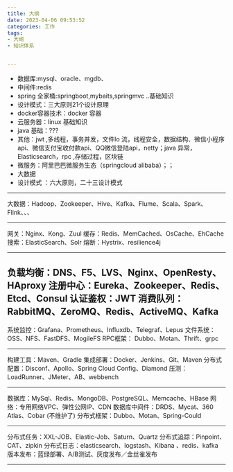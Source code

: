 ```yaml
---
title: 大纲
date: 2023-04-06 09:53:52
categories: 工作
tags: 
- 大纲
- 知识体系


---
```

- 数据库:mysql、oracle、mgdb、
- 中间件:redis
- spring 全家桶:springboot,mybaits,springmvc  ..基础知识
- 设计模式：三大原则21个设计原理
- docker容器技术：docker 容器 
- 云服务器：linux 基础知识 
- java 基础：???
- 其他：jwt ,多线程，事务并发，文件Io 流，线程安全，数据结构、微信小程序api、微信支付宝收付款api、QQ微信登陆api，netty；java 异常，Elasticsearch，rpc ,存储过程，区块链
- 微服务：阿里巴巴微服务生态（springcloud alibaba）；；
- 大数据 
- 设计模式 ：六大原则，二十三设计模式

---
大数据：Hadoop、Zookeeper、Hive、Kafka、Flume、Scala、Spark、Flink、、、

---

网关：Nginx、Kong、Zuul
缓存：Redis、MemCached、OsCache、EhCache
搜索：ElasticSearch、Solr
熔断：Hystrix、resilience4j

---
负载均衡：DNS、F5、LVS、Nginx、OpenResty、HAproxy
注册中心：Eureka、Zookeeper、Redis、Etcd、Consul
认证鉴权：JWT
消费队列：RabbitMQ、ZeroMQ、Redis、ActiveMQ、Kafka
 ---
系统监控：Grafana、Prometheus、Influxdb、Telegraf、Lepus
文件系统：OSS、NFS、FastDFS、MogileFS
RPC框架： Dubbo、Motan、Thrift、grpc

---
构建工具：Maven、Gradle
集成部署：Docker、Jenkins、Git、Maven
分布式配置：Disconf、Apollo、Spring Cloud Config、Diamond
压测：LoadRunner、JMeter、AB、webbench

---
数据库：MySql、Redis、MongoDB、PostgreSQL、Memcache、HBase
网络：专用网络VPC、弹性公网IP、CDN
数据库中间件：DRDS、Mycat、360 Atlas、Cobar (不维护了)
分布式框架：Dubbo、Motan、Spring-Could

---
分布式任务：XXL-JOB、Elastic-Job、Saturn、Quartz
分布式追踪：Pinpoint、CAT、zipkin
分布式日志：elasticsearch、logstash、Kibana 、redis、kafka
版本发布：蓝绿部署、A/B测试、灰度发布／金丝雀发布

---

